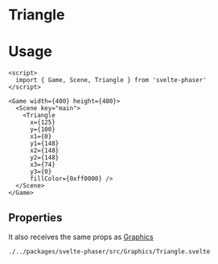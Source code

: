 # Triangle

# Usage

```example
<script>
  import { Game, Scene, Triangle } from 'svelte-phaser'
</script>

<Game width={400} height={400}>
  <Scene key="main">
    <Triangle
      x={125}
      y={100}
      x1={0}
      y1={148}
      x2={148}
      y2={148}
      x3={74}
      y3={0}
      fillColor={0xff0000} />
  </Scene>
</Game>
```

## Properties

It also receives the same props as [Graphics](components/graphics)

```properties
./../packages/svelte-phaser/src/Graphics/Triangle.svelte
```
